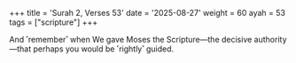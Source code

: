+++
title = 'Surah 2, Verses 53'
date = '2025-08-27'
weight = 60
ayah = 53
tags = ["scripture"]
+++

And ˹remember˺ when We gave Moses the Scripture—the decisive authority‎—‎that perhaps you would be ˹rightly˺ guided.